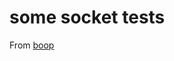 # some socket tests

From [boop](https://stackoverflow.com/questions/34653875/python-how-to-send-data-over-tcp)